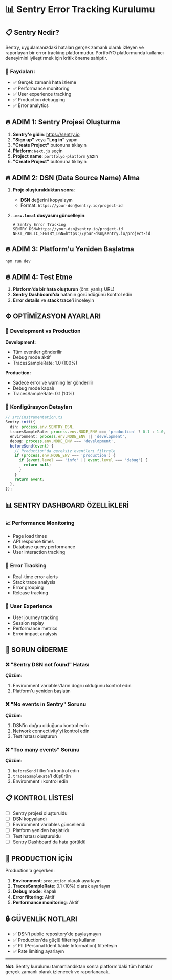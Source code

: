 # 📊 Sentry Error Tracking Kurulumu

## 📋 Sentry Nedir?

Sentry, uygulamanızdaki hataları gerçek zamanlı olarak izleyen ve raporlayan bir error tracking platformudur. PortfolYO platformunda kullanıcı deneyimini iyileştirmek için kritik öneme sahiptir.

### 🎯 **Faydaları:**
- ✅ Gerçek zamanlı hata izleme
- ✅ Performance monitoring
- ✅ User experience tracking
- ✅ Production debugging
- ✅ Error analytics

## 🔥 **ADIM 1: Sentry Projesi Oluşturma**

1. **Sentry'e gidin**: https://sentry.io
2. **"Sign up"** veya **"Log in"** yapın
3. **"Create Project"** butonuna tıklayın
4. **Platform**: `Next.js` seçin
5. **Project name**: `portfolyo-platform` yazın
6. **"Create Project"** butonuna tıklayın

## 🔥 **ADIM 2: DSN (Data Source Name) Alma**

1. **Proje oluşturulduktan sonra**:
   - **DSN** değerini kopyalayın
   - Format: `https://your-dsn@sentry.io/project-id`

2. **`.env.local` dosyasını güncelleyin**:
   ```env
   # Sentry Error Tracking
   SENTRY_DSN=https://your-dsn@sentry.io/project-id
   NEXT_PUBLIC_SENTRY_DSN=https://your-dsn@sentry.io/project-id
   ```

## 🔥 **ADIM 3: Platform'u Yeniden Başlatma**

```bash
npm run dev
```

## 🔥 **ADIM 4: Test Etme**

1. **Platform'da bir hata oluşturun** (örn: yanlış URL)
2. **Sentry Dashboard'da** hatanın göründüğünü kontrol edin
3. **Error details** ve **stack trace**'i inceleyin

## ⚙️ **OPTİMİZASYON AYARLARI**

### 🎯 **Development vs Production**

**Development:**
- Tüm eventler gönderilir
- Debug mode aktif
- TracesSampleRate: 1.0 (100%)

**Production:**
- Sadece error ve warning'ler gönderilir
- Debug mode kapalı
- TracesSampleRate: 0.1 (10%)

### 🔧 **Konfigürasyon Detayları**

```typescript
// src/instrumentation.ts
Sentry.init({
  dsn: process.env.SENTRY_DSN,
  tracesSampleRate: process.env.NODE_ENV === 'production' ? 0.1 : 1.0,
  environment: process.env.NODE_ENV || 'development',
  debug: process.env.NODE_ENV === 'development',
  beforeSend(event) {
    // Production'da gereksiz eventleri filtrele
    if (process.env.NODE_ENV === 'production') {
      if (event.level === 'info' || event.level === 'debug') {
        return null;
      }
    }
    return event;
  },
});
```

## 📊 **SENTRY DASHBOARD ÖZELLİKLERİ**

### 📈 **Performance Monitoring**
- Page load times
- API response times
- Database query performance
- User interaction tracking

### 🐛 **Error Tracking**
- Real-time error alerts
- Stack trace analysis
- Error grouping
- Release tracking

### 👥 **User Experience**
- User journey tracking
- Session replay
- Performance metrics
- Error impact analysis

## 🔧 **SORUN GİDERME**

### ❌ "Sentry DSN not found" Hatası

**Çözüm:**
1. Environment variables'ların doğru olduğunu kontrol edin
2. Platform'u yeniden başlatın

### ❌ "No events in Sentry" Sorunu

**Çözüm:**
1. DSN'in doğru olduğunu kontrol edin
2. Network connectivity'yi kontrol edin
3. Test hatası oluşturun

### ❌ "Too many events" Sorunu

**Çözüm:**
1. `beforeSend` filter'ını kontrol edin
2. `tracesSampleRate`'i düşürün
3. Environment'ı kontrol edin

## 📋 **KONTROL LİSTESİ**

- [ ] Sentry projesi oluşturuldu
- [ ] DSN kopyalandı
- [ ] Environment variables güncellendi
- [ ] Platform yeniden başlatıldı
- [ ] Test hatası oluşturuldu
- [ ] Sentry Dashboard'da hata görüldü

## 🎯 **PRODUCTION İÇİN**

Production'a geçerken:

1. **Environment**: `production` olarak ayarlayın
2. **TracesSampleRate**: 0.1 (10%) olarak ayarlayın
3. **Debug mode**: Kapalı
4. **Error filtering**: Aktif
5. **Performance monitoring**: Aktif

## 🔒 **GÜVENLİK NOTLARI**

- ✅ DSN'i public repository'de paylaşmayın
- ✅ Production'da güçlü filtering kullanın
- ✅ PII (Personal Identifiable Information) filtreleyin
- ✅ Rate limiting ayarlayın

---

**Not**: Sentry kurulumu tamamlandıktan sonra platform'daki tüm hatalar gerçek zamanlı olarak izlenecek ve raporlanacak. 